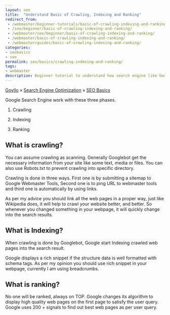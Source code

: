 ```yaml
---
layout: seo
title:  "Understand Basic of Crawling, Indexing and Ranking"
redirect_from:
 - /webmaster/beginner-tutorials/basic-of-crawling-indexing-and-ranking/
 - /seo/beginner/basic-of-crawling-indexing-and-ranking/
 - /webmaster/seo/beginner/basic-of-crawling-indexing-and-ranking/
 - /webmaster/basic-of-crawling-indexing-and-ranking/
 - /webmaster/guides/basic-of-crawling-indexing-and-ranking/
categories:
- seobasics
- seo
permalink: seo/basics/crawling-indexing-and-ranking/
tags:
- webmaster 
description: Beginner tutorial to understand how search engine like Google, Bing and Yahoo work for SEO.
---
```


<div class="breadcrumb">
<span itemscope='itemscope' itemtype='http://data-vocabulary.org/Breadcrumb'><a href="/" itemprop="url"><span title="Goyllo" itemprop='title'>Goyllo</span></a></span>
<span itemscope='itemscope' itemtype='http://data-vocabulary.org/Breadcrumb'>&#187; <a href="/seo/" itemprop="url"><span title="Search Engine Optimization" itemprop='title'>Search Engine Optimization</span></a></span>
<span itemscope='itemscope' itemtype='http://data-vocabulary.org/Breadcrumb'>&#187; <a href="/seo/basics/" itemprop="url"><span title="SEO Basics" itemprop='title'>SEO Basics</span></a></span>
</div>

Google Search Engine work with these three phases.

1)	Crawling

2)	Indexing

3)	Ranking

## What is crawling? ##

You can assume crawling as scanning. Generally Googlebot get the necessary information from your site like some text, media or files. You can also use Robots.txt to prevent crawling into specific directory. 

Crawling is done in three ways. First one is by submitting a sitemap to Google Webmaster Tools, Second one is to ping URL to webmaster tools and third one is automatically by using links.

As per my advice you should link all the web pages in a proper way, just like Wikipedia does, it will help to crawl your website better, and better. So whenever you changed something in your webpage, it will quickly change into the search results.

## What is Indexing? ##
When crawling is done by Googlebot, Google start Indexing crawled web pages into the search result.  

Google displays a rich snippet if the structure data is well formatted with schema tags. As per my opinion you should use rich snippet in your webpage, currently I am using breadcrumbs.  

## What is ranking? ##
No one will be ranked, always on TOP. Google changes its algorithm to display high quality web pages on the first page to satisfy the user query. Google uses 200 + signals to find out best web pages as per user query.
